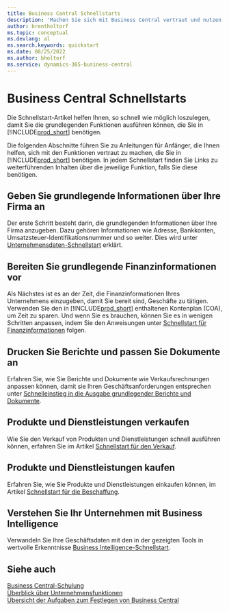 ```yaml
---
title: Business Central Schnellstarts
description: 'Machen Sie sich mit Business Central vertraut und nutzen Sie die Schnellstart-Artikel und Tipps, die Ihnen beim Ausfüllen der ersten wichtigen Felder helfen.'
author: brentholtorf
ms.topic: conceptual
ms.devlang: al
ms.search.keywords: quickstart
ms.date: 08/25/2022
ms.author: bholtorf
ms.service: dynamics-365-business-central
---
```


# Business Central Schnellstarts

Die Schnellstart-Artikel helfen Ihnen, so schnell wie möglich loszulegen, damit Sie die grundlegenden Funktionen ausführen können, die Sie in [!INCLUDE[prod_short](includes/prod_short.md)] benötigen.

Die folgenden Abschnitte führen Sie zu Anleitungen für Anfänger, die Ihnen helfen, sich mit den Funktionen vertraut zu machen, die Sie in [!INCLUDE[prod_short](includes/prod_short.md)] benötigen. In jedem Schnellstart finden Sie Links zu weiterführenden Inhalten über die jeweilige Funktion, falls Sie diese benötigen.

## Geben Sie grundlegende Informationen über Ihre Firma an

Der erste Schritt besteht darin, die grundlegenden Informationen über Ihre Firma anzugeben. Dazu gehören Informationen wie Adresse, Bankkonten, Umsatzsteuer-Identifikationsnummer und so weiter. Dies wird unter [Unternehmensdaten-Schnellstart](quick-start-company-information.md) erklärt.

## Bereiten Sie grundlegende Finanzinformationen vor

Als Nächstes ist es an der Zeit, die Finanzinformationen Ihres Unternehmens einzugeben, damit Sie bereit sind, Geschäfte zu tätigen. Verwenden Sie den in [!INCLUDE[prod_short](includes/prod_short.md)] enthaltenen Kontenplan (COA), um Zeit zu sparen. Und wenn Sie es brauchen, können Sie es in wenigen Schritten anpassen, indem Sie den Anweisungen unter [ Schnellstart für Finanzinformationen](quick-start-financial-information.md) folgen.

<!--
## Financial Basics

Financial Information  
(chart of accounts, but explained for non-accountants)
-->

## Drucken Sie Berichte und passen Sie Dokumente an

Erfahren Sie, wie Sie Berichte und Dokumente wie Verkaufsrechnungen anpassen können, damit sie Ihren Geschäftsanforderungen entsprechen unter [Schnelleinstieg in die Ausgabe grundlegender Berichte und Dokumente](quick-start-reports-and-documents.md).

<!-- Reports and Documents  
(final reports, but also documents - how do I style invoices to work better for me?)
-->

## Produkte und Dienstleistungen verkaufen

Wie Sie den Verkauf von Produkten und Dienstleistungen schnell ausführen können, erfahren Sie im Artikel [Schnellstart für den Verkauf](quick-start-sell-products-and-services.md).

<!--
(customer, items, things on stock or not, orders versus invoices, get paid on time, etc.)
-->

## Produkte und Dienstleistungen kaufen

Erfahren Sie, wie Sie Produkte und Dienstleistungen einkaufen können, im Artikel [Schnellstart für die Beschaffung](quick-start-procurement.md).  

<!--
(buy stuff, register in inventory, pay vendor)
-->

## Verstehen Sie Ihr Unternehmen mit Business Intelligence

Verwandeln Sie Ihre Geschäftsdaten mit den in der gezeigten Tools in wertvolle Erkenntnisse [Business Intelligence-Schnellstart](quick-start-business-intelligence.md).

<!--
Business Intelligence  
(reports)
-->

## Siehe auch

[Business Central-Schulung](/training/dynamics365/business-central?WT.mc_id=dyn365bc_landingpage-docs)  
[Überblick über Unternehmensfunktionen](across-business-functionality.md)  
[Übersicht der Aufgaben zum Festlegen von Business Central](setup.md)  
